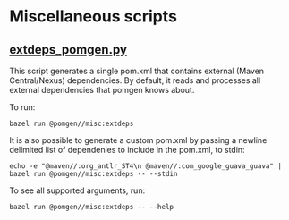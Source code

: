 # Miscellaneous scripts

## [extdeps_pomgen.py](extdeps_pomgen.py)

This script generates a single pom.xml that contains external (Maven Central/Nexus) dependencies. By default, it reads and processes all external dependencies that pomgen knows about.

To run:

```
bazel run @pomgen//misc:extdeps
```

It is also possible to generate a custom pom.xml by passing a newline delimited list of dependenies to include in the pom.xml, to stdin:

```
echo -e "@maven//:org_antlr_ST4\n @maven//:com_google_guava_guava" | bazel run @pomgen//misc:extdeps -- --stdin
```

To see all supported arguments, run:

```
bazel run @pomgen//misc:extdeps -- --help
```
